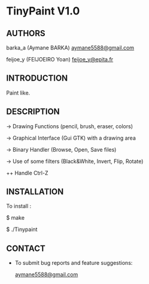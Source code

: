 # TinyPaint V1.0

AUTHORS
------------
barka_a (Aymane BARKA)                  aymane5588@gmail.com

feijoe_y (FEIJOEIRO Yoan)                  feijoe_y@epita.fr

INTRODUCTION
------------
Paint like.


DESCRIPTION
------------
-> Drawing Functions (pencil, brush, eraser, colors)

-> Graphical Interface (Gui GTK) with a drawing area

-> Binary Handler (Browse, Open, Save files)

-> Use of some filters (Black&White, Invert, Flip, Rotate)

++ Handle Ctrl-Z


INSTALLATION
------------
To install :

   $ make
   
   $ ./Tinypaint


CONTACT
------------
* To submit bug reports and feature suggestions:

   aymane5588@gmail.com
